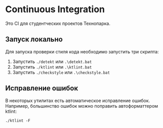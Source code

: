 # Continuous Integration

Это CI для студентческих проектов Технопарка.

## Запуск локально

Для запуска проверки стиля кода необходимо запустить три скрипта:
1. Запустить `./detekt` или `.\detekt.bat`
2. Запустить `./ktlint` или `.\ktlint.bat`
3. Запустить `./checkstyle` или `.\checkstyle.bat`


## Исправление ошибок

В некоторых утилитах есть автоматическое исправление ошибок.
Например, большинство ошибок можно поправить автоформаттером ktlint:

```
./ktlint -F
```
